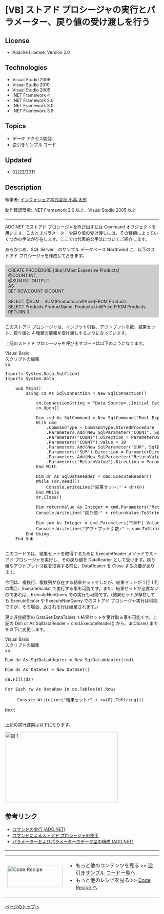# [VB] ストアド プロシージャの実行とパラメーター、戻り値の受け渡しを行う
## License
- Apache License, Version 2.0
## Technologies
- Visual Studio 2008
- Visual Studio 2010
- Visual Studio 2005
- .NET Framework 4
- .NET Framework 2.0
- .NET Framework 3.0
- .NET Framework 3.5
## Topics
- データ アクセス開発
- 逆引きサンプル コード
## Updated
- 02/22/2011
## Description

<p>執筆者: <a href="http://msdn.microsoft.com/ja-jp/gg585574#kodaka" target="_blank">
インフォシェア株式会社 小高 太郎</a></p>
<p>動作確認環境:&nbsp;.NET Framework 2.0 以上、Visual Studio 2005 以上</p>
<hr style="clear:both; margin-bottom:8px; margin-top:20px">
<p>ADO.NET でストアド プロシージャを呼び出すには Command オブジェクトを用います。このときパラメーターや戻り値の受け渡しには、その種類によっていくつかの手法が存在します。ここでは代表的な手法についてご紹介します。</p>
<p>あらかじめ、SQL Server　のサンプル データベース Northwind に、以下のストアド プロシージャを作成しておきます。</p>
<div style="margin:20px 0px; padding:10px; background-color:#cccccc">CREATE PROCEDURE [dbo].[Most Expensive Products]<br>
@COUNT INT,<br>
@SUM INT OUTPUT<br>
AS<br>
SET ROWCOUNT @COUNT<br>
&nbsp;<br>
SELECT @SUM = SUM(Products.UnitPrice)FROM Products<br>
SELECT Products.ProductName, Products.UnitPrice FROM Products<br>
RETURN 0</div>
<p>このストアド プロシージャは、インプット引数、アウトプット引数、結果セット、戻り値と 4 種類の情報を受け渡しするようになっています。</p>
<p>上記のストアド プロシージャを呼び出すコードは以下のようになります。</p>
<div>
<div class="scriptcode">
<div class="pluginEditHolder" pluginCommand="mceScriptCode">
<div class="title"><span>Visual Basic</span></div>
<div class="pluginEditHolderLink">スクリプトの編集</div>
<span class="hidden">vb</span>

<div class="preview">
<pre class="vb"><span class="visualBasic__keyword">Imports</span>&nbsp;System.Data.SqlClient&nbsp;
<span class="visualBasic__keyword">Imports</span>&nbsp;System.Data&nbsp;
&nbsp;
&nbsp;&nbsp;&nbsp;&nbsp;<span class="visualBasic__keyword">Sub</span>&nbsp;Main()&nbsp;
&nbsp;&nbsp;&nbsp;&nbsp;&nbsp;&nbsp;&nbsp;&nbsp;<span class="visualBasic__keyword">Using</span>&nbsp;cn&nbsp;<span class="visualBasic__keyword">As</span>&nbsp;SqlConnection&nbsp;=&nbsp;<span class="visualBasic__keyword">New</span>&nbsp;SqlConnection()&nbsp;
&nbsp;
&nbsp;&nbsp;&nbsp;&nbsp;&nbsp;&nbsp;&nbsp;&nbsp;&nbsp;&nbsp;&nbsp;&nbsp;cn.ConnectionString&nbsp;=&nbsp;<span class="visualBasic__string">&quot;Data&nbsp;Source=.;Initial&nbsp;Catalog=Northwind;Integrated&nbsp;Security=True&quot;</span>&nbsp;
&nbsp;&nbsp;&nbsp;&nbsp;&nbsp;&nbsp;&nbsp;&nbsp;&nbsp;&nbsp;&nbsp;&nbsp;cn.Open()&nbsp;
&nbsp;
&nbsp;&nbsp;&nbsp;&nbsp;&nbsp;&nbsp;&nbsp;&nbsp;&nbsp;&nbsp;&nbsp;&nbsp;<span class="visualBasic__keyword">Dim</span>&nbsp;cmd&nbsp;<span class="visualBasic__keyword">As</span>&nbsp;SqlCommand&nbsp;=&nbsp;<span class="visualBasic__keyword">New</span>&nbsp;SqlCommand(<span class="visualBasic__string">&quot;Most&nbsp;Expensive&nbsp;Products&quot;</span>,&nbsp;cn)&nbsp;
&nbsp;&nbsp;&nbsp;&nbsp;&nbsp;&nbsp;&nbsp;&nbsp;&nbsp;&nbsp;&nbsp;&nbsp;<span class="visualBasic__keyword">With</span>&nbsp;cmd&nbsp;
&nbsp;&nbsp;&nbsp;&nbsp;&nbsp;&nbsp;&nbsp;&nbsp;&nbsp;&nbsp;&nbsp;&nbsp;&nbsp;&nbsp;&nbsp;&nbsp;.CommandType&nbsp;=&nbsp;CommandType.StoredProcedure&nbsp;
&nbsp;&nbsp;&nbsp;&nbsp;&nbsp;&nbsp;&nbsp;&nbsp;&nbsp;&nbsp;&nbsp;&nbsp;&nbsp;&nbsp;&nbsp;&nbsp;.Parameters.Add(<span class="visualBasic__keyword">New</span>&nbsp;SqlParameter(<span class="visualBasic__string">&quot;COUNT&quot;</span>,&nbsp;SqlDbType.Int))&nbsp;
&nbsp;&nbsp;&nbsp;&nbsp;&nbsp;&nbsp;&nbsp;&nbsp;&nbsp;&nbsp;&nbsp;&nbsp;&nbsp;&nbsp;&nbsp;&nbsp;.Parameters(<span class="visualBasic__string">&quot;COUNT&quot;</span>).Direction&nbsp;=&nbsp;ParameterDirection.Input&nbsp;
&nbsp;&nbsp;&nbsp;&nbsp;&nbsp;&nbsp;&nbsp;&nbsp;&nbsp;&nbsp;&nbsp;&nbsp;&nbsp;&nbsp;&nbsp;&nbsp;.Parameters(<span class="visualBasic__string">&quot;COUNT&quot;</span>).Value&nbsp;=&nbsp;<span class="visualBasic__number">10</span>&nbsp;
&nbsp;&nbsp;&nbsp;&nbsp;&nbsp;&nbsp;&nbsp;&nbsp;&nbsp;&nbsp;&nbsp;&nbsp;&nbsp;&nbsp;&nbsp;&nbsp;.Parameters.Add(<span class="visualBasic__keyword">New</span>&nbsp;SqlParameter(<span class="visualBasic__string">&quot;SUM&quot;</span>,&nbsp;SqlDbType.Int))&nbsp;
&nbsp;&nbsp;&nbsp;&nbsp;&nbsp;&nbsp;&nbsp;&nbsp;&nbsp;&nbsp;&nbsp;&nbsp;&nbsp;&nbsp;&nbsp;&nbsp;.Parameters(<span class="visualBasic__string">&quot;SUM&quot;</span>).Direction&nbsp;=&nbsp;ParameterDirection.Output&nbsp;
&nbsp;&nbsp;&nbsp;&nbsp;&nbsp;&nbsp;&nbsp;&nbsp;&nbsp;&nbsp;&nbsp;&nbsp;&nbsp;&nbsp;&nbsp;&nbsp;.Parameters.Add(<span class="visualBasic__keyword">New</span>&nbsp;SqlParameter(<span class="visualBasic__string">&quot;ReturnValue&quot;</span>,&nbsp;SqlDbType.Int))&nbsp;
&nbsp;&nbsp;&nbsp;&nbsp;&nbsp;&nbsp;&nbsp;&nbsp;&nbsp;&nbsp;&nbsp;&nbsp;&nbsp;&nbsp;&nbsp;&nbsp;.Parameters(<span class="visualBasic__string">&quot;ReturnValue&quot;</span>).Direction&nbsp;=&nbsp;ParameterDirection.ReturnValue&nbsp;
&nbsp;&nbsp;&nbsp;&nbsp;&nbsp;&nbsp;&nbsp;&nbsp;&nbsp;&nbsp;&nbsp;&nbsp;<span class="visualBasic__keyword">End</span>&nbsp;<span class="visualBasic__keyword">With</span>&nbsp;
&nbsp;
&nbsp;&nbsp;&nbsp;&nbsp;&nbsp;&nbsp;&nbsp;&nbsp;&nbsp;&nbsp;&nbsp;&nbsp;<span class="visualBasic__keyword">Dim</span>&nbsp;dr&nbsp;<span class="visualBasic__keyword">As</span>&nbsp;SqlDataReader&nbsp;=&nbsp;cmd.ExecuteReader()&nbsp;
&nbsp;&nbsp;&nbsp;&nbsp;&nbsp;&nbsp;&nbsp;&nbsp;&nbsp;&nbsp;&nbsp;&nbsp;<span class="visualBasic__keyword">While</span>&nbsp;(dr.Read())&nbsp;
&nbsp;&nbsp;&nbsp;&nbsp;&nbsp;&nbsp;&nbsp;&nbsp;&nbsp;&nbsp;&nbsp;&nbsp;&nbsp;&nbsp;&nbsp;&nbsp;Console.WriteLine(<span class="visualBasic__string">&quot;結果セット:&quot;</span>&nbsp;&#43;&nbsp;dr(<span class="visualBasic__number">0</span>))&nbsp;
&nbsp;&nbsp;&nbsp;&nbsp;&nbsp;&nbsp;&nbsp;&nbsp;&nbsp;&nbsp;&nbsp;&nbsp;<span class="visualBasic__keyword">End</span>&nbsp;<span class="visualBasic__keyword">While</span>&nbsp;
&nbsp;&nbsp;&nbsp;&nbsp;&nbsp;&nbsp;&nbsp;&nbsp;&nbsp;&nbsp;&nbsp;&nbsp;dr.Close()&nbsp;
&nbsp;
&nbsp;&nbsp;&nbsp;&nbsp;&nbsp;&nbsp;&nbsp;&nbsp;&nbsp;&nbsp;&nbsp;&nbsp;<span class="visualBasic__keyword">Dim</span>&nbsp;returnValue&nbsp;<span class="visualBasic__keyword">As</span>&nbsp;<span class="visualBasic__keyword">Integer</span>&nbsp;=&nbsp;cmd.Parameters(<span class="visualBasic__string">&quot;ReturnValue&quot;</span>).Value&nbsp;
&nbsp;&nbsp;&nbsp;&nbsp;&nbsp;&nbsp;&nbsp;&nbsp;&nbsp;&nbsp;&nbsp;&nbsp;Console.WriteLine(<span class="visualBasic__string">&quot;戻り値:&quot;</span>&nbsp;&#43;&nbsp;returnValue.ToString())&nbsp;
&nbsp;
&nbsp;&nbsp;&nbsp;&nbsp;&nbsp;&nbsp;&nbsp;&nbsp;&nbsp;&nbsp;&nbsp;&nbsp;<span class="visualBasic__keyword">Dim</span>&nbsp;sum&nbsp;<span class="visualBasic__keyword">As</span>&nbsp;<span class="visualBasic__keyword">Integer</span>&nbsp;=&nbsp;cmd.Parameters(<span class="visualBasic__string">&quot;SUM&quot;</span>).Value&nbsp;
&nbsp;&nbsp;&nbsp;&nbsp;&nbsp;&nbsp;&nbsp;&nbsp;&nbsp;&nbsp;&nbsp;&nbsp;Console.WriteLine(<span class="visualBasic__string">&quot;アウトプット引数:&quot;</span>&nbsp;&#43;&nbsp;sum.ToString())&nbsp;
&nbsp;&nbsp;&nbsp;&nbsp;&nbsp;&nbsp;&nbsp;&nbsp;<span class="visualBasic__keyword">End</span>&nbsp;<span class="visualBasic__keyword">Using</span>&nbsp;
&nbsp;&nbsp;&nbsp;&nbsp;<span class="visualBasic__keyword">End</span>&nbsp;<span class="visualBasic__keyword">Sub</span>&nbsp;
&nbsp;
</pre>
</div>
</div>
</div>
</div>
<p>このコードでは、結果セットを取得するために ExecuteReader メソッドでストアド プロシージャを実行し、その戻り値を DataReader として受けます。戻り値やアウトプット引数を取得する前に、DataReader を Close する必要があります。</p>
<p>今回は、複数行、複数列が存在する結果セットでしたが、結果セットが 1 行 1 列の場合、ExecuteScalar で実行する事も可能です。また、結果セットが必要ないのであれば、ExecuteNonQuery での実行も可能です。(結果セットが存在しても ExecuteScalar や ExecuteNonQuery でのストアド プロシージャ実行は可能ですが、その場合、返される行は破棄されます。)</p>
<p>更に非接続型の DataSet(DataTable) で結果セットを受け取る事も可能です。上記の Dim dr As SqlDataReader = cmd.ExecuteReader() から、dr.Close() までを以下に変更します。</p>
<div>
<div class="scriptcode">
<div class="pluginEditHolder" pluginCommand="mceScriptCode">
<div class="title"><span>Visual Basic</span></div>
<div class="pluginEditHolderLink">スクリプトの編集</div>
<span class="hidden">vb</span>

<div class="preview">
<pre class="vb"><span class="visualBasic__keyword">Dim</span>&nbsp;da&nbsp;<span class="visualBasic__keyword">As</span>&nbsp;SqlDataAdapter&nbsp;=&nbsp;<span class="visualBasic__keyword">New</span>&nbsp;SqlDataAdapter(cmd)&nbsp;
&nbsp;
<span class="visualBasic__keyword">Dim</span>&nbsp;ds&nbsp;<span class="visualBasic__keyword">As</span>&nbsp;DataSet&nbsp;=&nbsp;<span class="visualBasic__keyword">New</span>&nbsp;DataSet()&nbsp;
&nbsp;
da.Fill(ds)&nbsp;
&nbsp;
<span class="visualBasic__keyword">For</span>&nbsp;<span class="visualBasic__keyword">Each</span>&nbsp;rw&nbsp;<span class="visualBasic__keyword">As</span>&nbsp;DataRow&nbsp;<span class="visualBasic__keyword">In</span>&nbsp;ds.Tables(<span class="visualBasic__number">0</span>).Rows&nbsp;
&nbsp;
&nbsp;&nbsp;&nbsp;　Console.WriteLine(<span class="visualBasic__string">&quot;結果セット:&quot;</span>&nbsp;&#43;&nbsp;rw(<span class="visualBasic__number">0</span>).ToString())&nbsp;
&nbsp;
<span class="visualBasic__keyword">Next</span>&nbsp;
&nbsp;
</pre>
</div>
</div>
</div>
</div>
<p>上記の実行結果は以下になります。</p>
<p><img src="http://i1.code.msdn.microsoft.com/dataaccess-howto-ec5ddd99/image/file/18564/1/image001.gif" alt="図 1" width="368" height="230"></p>
<h2 style="margin-top:30px">参考リンク</h2>
<ul>
<li><a href="http://msdn.microsoft.com/ja-jp/library/tyy0sz6b.aspx" target="_blank">コマンドの実行 (ADO.NET)</a>
</li><li><a href="http://msdn.microsoft.com/ja-jp/library/yy6y35y8%28v=vs.80%29.aspx" target="_blank">コマンドによるストアド プロシージャの使用</a>
</li><li><a href="http://msdn.microsoft.com/ja-jp/library/yy6y35y8.aspx" target="_blank">パラメーターおよびパラメーターのデータ型の構成 (ADO.NET)</a>
</li></ul>
<hr style="clear:both; margin-bottom:8px; margin-top:20px">
<table>
<tbody>
<tr>
<td><a href="http://msdn.microsoft.com/ja-jp/samplecode.recipe"><img src="http://i.msdn.microsoft.com/ff950935.coderecipe_180x70%28ja-jp,MSDN.10%29.jpg" border="0" alt="Code Recipe" width="180" height="70" style="margin-top:3px"></a></td>
<td>
<ul>
<li>もっと他のコンテンツを見る &gt;&gt; <a href="http://msdn.microsoft.com/ja-jp/ff363212" target="_blank">
逆引きサンプル コード一覧へ</a> </li><li>もっと他のレシピを見る &gt;&gt; <a href="http://msdn.microsoft.com/ja-jp/samplecode.recipe">
Code Recipe へ</a> </li></ul>
</td>
</tr>
</tbody>
</table>
<p style="margin-top:20px"><a href="#top"><img src="http://www.microsoft.com/japan/msdn/nodehomes/graphics/top.gif" border="0" alt="">ページのトップへ</a></p>

